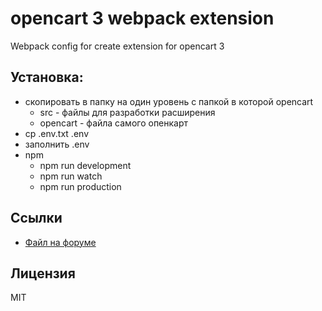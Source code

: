 # opencart 3 webpack extension
Webpack config for create extension for opencart 3

## Установка:
- скопировать в папку на один уровень с папкой в которой opencart
    * src - файлы для разработки расширения
    * opencart - файла самого опенкарт
- cp .env.txt .env
- заполнить .env
- npm
    * npm run development
    * npm run watch
    * npm run production

## Ссылки
* [Файл на форуме](https://forum.opencart.name/resources/opencart-3-webpack-extension-starter-kit.110/)

## Лицензия
MIT
